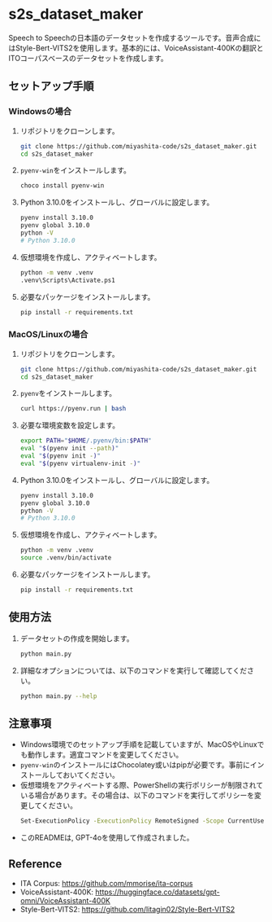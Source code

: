 # s2s_dataset_maker
Speech to Speechの日本語のデータセットを作成するツールです。音声合成にはStyle-Bert-VITS2を使用します。基本的には、VoiceAssistant-400Kの翻訳とITOコーパスベースのデータセットを作成します。

## セットアップ手順

### Windowsの場合

1. リポジトリをクローンします。
    ```sh
    git clone https://github.com/miyashita-code/s2s_dataset_maker.git
    cd s2s_dataset_maker
    ```

2. `pyenv-win`をインストールします。
    ```sh
    choco install pyenv-win
    ```

3. Python 3.10.0をインストールし、グローバルに設定します。
    ```sh
    pyenv install 3.10.0
    pyenv global 3.10.0
    python -V
    # Python 3.10.0
    ```

4. 仮想環境を作成し、アクティベートします。
    ```sh
    python -m venv .venv
    .venv\Scripts\Activate.ps1
    ```

5. 必要なパッケージをインストールします。
    ```sh
    pip install -r requirements.txt
    ```

### MacOS/Linuxの場合

1. リポジトリをクローンします。
    ```sh
    git clone https://github.com/miyashita-code/s2s_dataset_maker.git
    cd s2s_dataset_maker
    ```

2. `pyenv`をインストールします。
    ```sh
    curl https://pyenv.run | bash
    ```

3. 必要な環境変数を設定します。
    ```sh
    export PATH="$HOME/.pyenv/bin:$PATH"
    eval "$(pyenv init --path)"
    eval "$(pyenv init -)"
    eval "$(pyenv virtualenv-init -)"
    ```

4. Python 3.10.0をインストールし、グローバルに設定します。
    ```sh
    pyenv install 3.10.0
    pyenv global 3.10.0
    python -V
    # Python 3.10.0
    ```

5. 仮想環境を作成し、アクティベートします。
    ```sh
    python -m venv .venv
    source .venv/bin/activate
    ```

6. 必要なパッケージをインストールします。
    ```sh
    pip install -r requirements.txt
    ```

## 使用方法

1. データセットの作成を開始します。
    ```sh
    python main.py
    ```

2. 詳細なオプションについては、以下のコマンドを実行して確認してください。
    ```sh
    python main.py --help
    ```

## 注意事項

- Windows環境でのセットアップ手順を記載していますが、MacOSやLinuxでも動作します。適宜コマンドを変更してください。
- `pyenv-win`のインストールにはChocolatey或いはpipが必要です。事前にインストールしておいてください。
- 仮想環境をアクティベートする際、PowerShellの実行ポリシーが制限されている場合があります。その場合は、以下のコマンドを実行してポリシーを変更してください。
    ```sh
    Set-ExecutionPolicy -ExecutionPolicy RemoteSigned -Scope CurrentUser
    ```
- このREADMEは, GPT-4oを使用して作成されました。

## Reference
- ITA Corpus: https://github.com/mmorise/ita-corpus
- VoiceAssistant-400K: https://huggingface.co/datasets/gpt-omni/VoiceAssistant-400K
- Style-Bert-VITS2: https://github.com/litagin02/Style-Bert-VITS2
